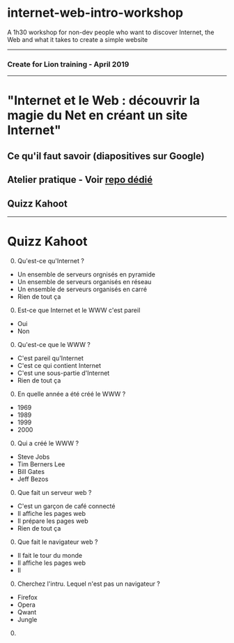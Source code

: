# internet-web-intro-workshop
A 1h30 workshop for non-dev people who want to discover Internet, the Web and what it takes to create a simple website

---

### Create for Lion training - April 2019

---

# "Internet et le Web : découvrir la magie du Net en créant un site Internet"

## Ce qu'il faut savoir (diapositives sur Google)

## Atelier pratique - Voir [repo dédié](#)

## Quizz Kahoot

---

# Quizz Kahoot

0. Qu'est-ce qu'Internet ?
  - Un ensemble de serveurs orgnisés en pyramide
  - Un ensemble de serveurs organisés en réseau
  - Un ensemble de serveurs organisés en carré
  - Rien de tout ça
  
0. Est-ce que Internet et le WWW c'est pareil
  - Oui
  - Non
  
0. Qu'est-ce que le WWW ?
  - C'est pareil qu'Internet
  - C'est ce qui contient Internet
  - C'est une sous-partie d'Internet
  - Rien de tout ça

0. En quelle année a été créé le WWW ?
  - 1969
  - 1989
  - 1999
  - 2000
  
0. Qui a créé le WWW ?
  - Steve Jobs
  - Tim Berners Lee
  - Bill Gates
  - Jeff Bezos
  
0. Que fait un serveur web ?
  - C'est un garçon de café connecté
  - Il affiche les pages web
  - Il prépare les pages web
  - Rien de tout ça
  
0. Que fait le navigateur web ?
  - Il fait le tour du monde
  - Il affiche les pages web
  - Il 
  
0. Cherchez l'intru. Lequel n'est pas un navigateur ?
  - Firefox
  - Opera
  - Qwant
  - Jungle
  
0. 

